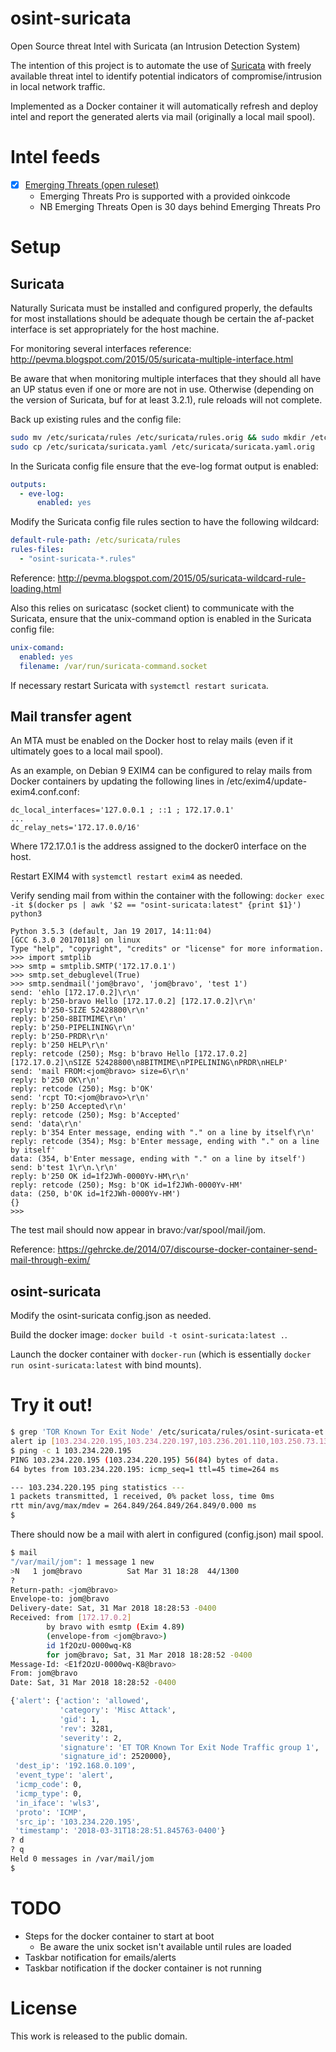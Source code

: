 # osint-suricata
Open Source threat Intel with Suricata (an Intrusion Detection System)

The intention of this project is to automate the use of
[Suricata](https://suricata-ids.org/) with freely available threat intel to
identify potential indicators of compromise/intrusion in local network traffic.

Implemented as a Docker container it will automatically refresh and deploy intel
and report the generated alerts via mail (originally a local mail spool).

# Intel feeds
- [x] [Emerging Threats (open ruleset)](https://www.proofpoint.com/us/products/et-intelligence)
  - Emerging Threats Pro is supported with a provided oinkcode
  - NB Emerging Threats Open is 30 days behind Emerging Threats Pro

# Setup
## Suricata
Naturally Suricata must be installed and configured properly, the defaults for
most installations should be adequate though be certain the af-packet interface
is set appropriately for the host machine.

For monitoring several interfaces reference: http://pevma.blogspot.com/2015/05/suricata-multiple-interface.html

Be aware that when monitoring multiple interfaces that they should all have an
UP status even if one or more are not in use.  Otherwise (depending on the
version of Suricata, buf for at least 3.2.1), rule reloads will not complete.

Back up existing rules and the config file:
```sh
sudo mv /etc/suricata/rules /etc/suricata/rules.orig && sudo mkdir /etc/suricata/rules
sudo cp /etc/suricata/suricata.yaml /etc/suricata/suricata.yaml.orig
```

In the Suricata config file ensure that the eve-log format output is enabled:
```yaml
outputs:
  - eve-log:
      enabled: yes
```

Modify the Suricata config file rules section to have the following wildcard:
```yaml
default-rule-path: /etc/suricata/rules
rules-files:
  - "osint-suricata-*.rules"
```
Reference: http://pevma.blogspot.com/2015/05/suricata-wildcard-rule-loading.html

Also this relies on suricatasc (socket client) to communicate with the Suricata,
ensure that the unix-command option is enabled in the Suricata config file:
```yaml
unix-comand:
  enabled: yes
  filename: /var/run/suricata-command.socket
```

If necessary restart Suricata with `systemctl restart suricata`.

## Mail transfer agent
An MTA must be enabled on the Docker host to relay mails (even if it ultimately
goes to a local mail spool).

As an example, on Debian 9 EXIM4 can be configured to relay mails from Docker
containers by updating the following lines in /etc/exim4/update-exim4.conf.conf:
```
dc_local_interfaces='127.0.0.1 ; ::1 ; 172.17.0.1'
...
dc_relay_nets='172.17.0.0/16'
```
Where 172.17.0.1 is the address assigned to the docker0 interface on the host.

Restart EXIM4 with `systemctl restart exim4` as needed.

Verify sending mail from within the container with the following:
`docker exec -it $(docker ps | awk '$2 == "osint-suricata:latest" {print $1}') python3`
```pycon
Python 3.5.3 (default, Jan 19 2017, 14:11:04)
[GCC 6.3.0 20170118] on linux
Type "help", "copyright", "credits" or "license" for more information.
>>> import smtplib
>>> smtp = smtplib.SMTP('172.17.0.1')
>>> smtp.set_debuglevel(True)
>>> smtp.sendmail('jom@bravo', 'jom@bravo', 'test 1')
send: 'ehlo [172.17.0.2]\r\n'
reply: b'250-bravo Hello [172.17.0.2] [172.17.0.2]\r\n'
reply: b'250-SIZE 52428800\r\n'
reply: b'250-8BITMIME\r\n'
reply: b'250-PIPELINING\r\n'
reply: b'250-PRDR\r\n'
reply: b'250 HELP\r\n'
reply: retcode (250); Msg: b'bravo Hello [172.17.0.2] [172.17.0.2]\nSIZE 52428800\n8BITMIME\nPIPELINING\nPRDR\nHELP'
send: 'mail FROM:<jom@bravo> size=6\r\n'
reply: b'250 OK\r\n'
reply: retcode (250); Msg: b'OK'
send: 'rcpt TO:<jom@bravo>\r\n'
reply: b'250 Accepted\r\n'
reply: retcode (250); Msg: b'Accepted'
send: 'data\r\n'
reply: b'354 Enter message, ending with "." on a line by itself\r\n'
reply: retcode (354); Msg: b'Enter message, ending with "." on a line by itself'
data: (354, b'Enter message, ending with "." on a line by itself')
send: b'test 1\r\n.\r\n'
reply: b'250 OK id=1f2JWh-0000Yv-HM\r\n'
reply: retcode (250); Msg: b'OK id=1f2JWh-0000Yv-HM'
data: (250, b'OK id=1f2JWh-0000Yv-HM')
{}
>>>
```

The test mail should now appear in bravo:/var/spool/mail/jom.

Reference: https://gehrcke.de/2014/07/discourse-docker-container-send-mail-through-exim/

## osint-suricata
Modify the osint-suricata config.json as needed.

Build the docker image: `docker build -t osint-suricata:latest .`.

Launch the docker container with `docker-run` (which is essentially
`docker run osint-suricata:latest` with bind mounts).

# Try it out!
```sh
$ grep 'TOR Known Tor Exit Node' /etc/suricata/rules/osint-suricata-et.rules | head -1
alert ip [103.234.220.195,103.234.220.197,103.236.201.110,103.250.73.13,103.27.124.82,103.28.52.93,103.29.70.23,103.3.61.114,103.8.79.229,104.192.0.58] any -> $HOME_NET any (msg:"ET TOR Known Tor Exit Node Traffic group 1"; reference:url,doc.emergingthreats.net/bin/view/Main/TorRules; threshold: type limit, track by_src, seconds 60, count 1; classtype:misc-attack; flowbits:set,ET.TorIP; sid:2520000; rev:3281;)
$ ping -c 1 103.234.220.195
PING 103.234.220.195 (103.234.220.195) 56(84) bytes of data.
64 bytes from 103.234.220.195: icmp_seq=1 ttl=45 time=264 ms

--- 103.234.220.195 ping statistics ---
1 packets transmitted, 1 received, 0% packet loss, time 0ms
rtt min/avg/max/mdev = 264.849/264.849/264.849/0.000 ms
$
```

There should now be a mail with alert in configured (config.json) mail spool.
```sh
$ mail
"/var/mail/jom": 1 message 1 new
>N   1 jom@bravo          Sat Mar 31 18:28  44/1300
?
Return-path: <jom@bravo>
Envelope-to: jom@bravo
Delivery-date: Sat, 31 Mar 2018 18:28:53 -0400
Received: from [172.17.0.2]
        by bravo with esmtp (Exim 4.89)
        (envelope-from <jom@bravo>)
        id 1f2OzU-0000wq-K8
        for jom@bravo; Sat, 31 Mar 2018 18:28:52 -0400
Message-Id: <E1f2OzU-0000wq-K8@bravo>
From: jom@bravo
Date: Sat, 31 Mar 2018 18:28:52 -0400

{'alert': {'action': 'allowed',
           'category': 'Misc Attack',
           'gid': 1,
           'rev': 3281,
           'severity': 2,
           'signature': 'ET TOR Known Tor Exit Node Traffic group 1',
           'signature_id': 2520000},
 'dest_ip': '192.168.0.109',
 'event_type': 'alert',
 'icmp_code': 0,
 'icmp_type': 0,
 'in_iface': 'wls3',
 'proto': 'ICMP',
 'src_ip': '103.234.220.195',
 'timestamp': '2018-03-31T18:28:51.845763-0400'}
? d
? q
Held 0 messages in /var/mail/jom
$
```

# TODO
- Steps for the docker container to start at boot
  - Be aware the unix socket isn't available until rules are loaded
- Taskbar notification for emails/alerts
- Taskbar notification if the docker container is not running

# License
This work is released to the public domain.

<!-- vim: set textwidth=80: -->
